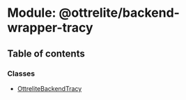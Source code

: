 # Module: @ottrelite/backend-wrapper-tracy

## Table of contents

### Classes

- [OttreliteBackendTracy](../classes/ottrelite_backend_wrapper_tracy.OttreliteBackendTracy.md)
